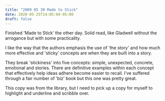 ```yaml
---
title: "2009 05 30 Made to Stick"
date: 2020-05-25T14:05:04-05:00
draft: false
---
```



Finished 'Made to Stick' the other day. Solid read, like Gladwell without the arrogance but with some practicality.

I like the way that the authors emphasis the use of 'the story' and how much more effective and 'sticky' concepts are when they are built into a story.

They break 'stickiness' into five concepts: simple, unexpected, concrete, emotional and stories. There are definitive examples within each concept that effectively help ideas adhere become easier to recall.  I've suffered through a fair number of 'biz' book but this one was pretty great.

This copy was from the library, but I need to pick up a copy for myself to highlight and underline and scribble over.


